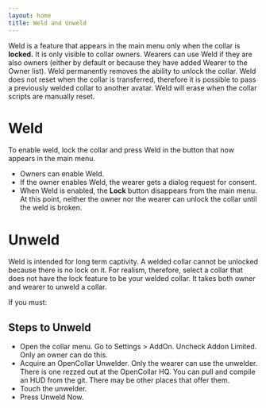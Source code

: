 ```yaml
---
layout: home
title: Weld and Unweld
---
```


Weld is a feature that appears in the main menu only when the collar is **locked.**  It is only visible to collar owners.  Wearers can use Weld if they are also owners (either by default or because they have added Wearer to the Owner list).  Weld permanently removes the ability to unlock the collar.  Weld does not reset when the collar is transferred, therefore it is possible to pass a previously welded collar to another avatar.  Weld will erase when the collar scripts are manually reset.
# Weld   
To enable weld, lock the collar and press Weld in the button that now appears in the main menu.   
- Owners can enable Weld.   
- If the owner enables Weld, the wearer gets a dialog request for consent.
- When Weld is enabled, the **Lock** button disappears from the main menu.  At this point, neither the owner nor the wearer can unlock the collar until the weld is broken.   

# Unweld
Weld is intended for long term captivity.  A welded collar cannot be unlocked because there is no lock on it.  For realism, therefore, select a collar that does not have the lock feature to be your welded collar. It takes both owner and wearer to unweld a collar.

If you must:

## Steps to Unweld

- Open the collar menu.  Go to Settings > AddOn.  Uncheck Addon Limited.  Only an owner can do this.  
- Acquire an OpenCollar Unwelder.  Only the wearer can use the unwelder.  There is one rezzed out at the OpenCollar HQ.  You can pull and compile an HUD from the git.  There may be other places that offer them.
- Touch the unwelder.  
- Press Unweld Now.  


